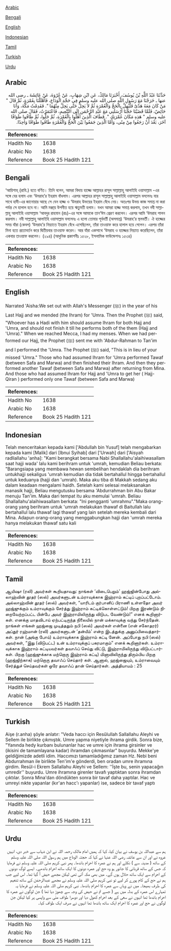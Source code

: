 [Arabic](#arabic)

[Bengali](#bengali)

[English](#english)

[Indonesian](#indonesian)

[Tamil](#tamil)

[Turkish](#turkish)

[Urdu](#urdu)

## Arabic


<div dir="rtl" lang="ar" style={{fontSize:'larger',backgroundColor:'#f8f9fa',padding:20}}>
حَدَّثَنَا عَبْدُ اللَّهِ بْنُ يُوسُفَ، أَخْبَرَنَا مَالِكٌ، عَنِ ابْنِ شِهَابٍ، عَنْ عُرْوَةَ، عَنْ عَائِشَةَ ـ رضى الله عنها ـ خَرَجْنَا مَعَ رَسُولِ اللَّهِ صلى الله عليه وسلم فِي حَجَّةِ الْوَدَاعِ، فَأَهْلَلْنَا بِعُمْرَةٍ، ثُمَّ قَالَ ‏"‏ مَنْ كَانَ مَعَهُ هَدْىٌ فَلْيُهِلَّ بِالْحَجِّ وَالْعُمْرَةِ ثُمَّ لاَ يَحِلُّ حَتَّى يَحِلَّ مِنْهُمَا ‏"‏‏.‏ فَقَدِمْتُ مَكَّةَ، وَأَنَا حَائِضٌ، فَلَمَّا قَضَيْنَا حَجَّنَا أَرْسَلَنِي مَعَ عَبْدِ الرَّحْمَنِ إِلَى التَّنْعِيمِ، فَاعْتَمَرْتُ، فَقَالَ صلى الله عليه وسلم ‏"‏ هَذِهِ مَكَانَ عُمْرَتِكِ ‏"‏‏.‏ فَطَافَ الَّذِينَ أَهَلُّوا بِالْعُمْرَةِ، ثُمَّ حَلُّوا، ثُمَّ طَافُوا طَوَافًا آخَرَ، بَعْدَ أَنْ رَجَعُوا مِنْ مِنًى، وَأَمَّا الَّذِينَ جَمَعُوا بَيْنَ الْحَجِّ وَالْعُمْرَةِ طَافُوا طَوَافًا وَاحِدًا‏.‏
</div>
<div style={{backgroundColor:'#f8f9fa',padding:20, marginBottom: 10}}><table> <thead> <tr> <th>References:</th> <th></th> </tr> </thead> <tbody><tr><td>Hadith No</td><td>1638</td></tr><tr><td>Arabic No</td><td>1638</td></tr><tr><td>Reference</td><td>Book 25 Hadith 121</td></tr></tbody></table></div>

## Bengali


<div dir="ltr" lang="bn" style={{fontSize:'larger',backgroundColor:'#f8f9fa',padding:20}}>
‘আয়িশাহ্ (রাযি.) হতে বর্ণিত। তিনি বলেন, আমরা বিদায় হাজ্জে আল্লাহর রাসূল সাল্লাল্লাহু আলাইহি ওয়াসাল্লাম -এর সঙ্গে বের হলাম এবং ‘উমরাহ’র ইহরাম বাঁধলাম। এরপর আল্লাহর রাসূল সাল্লাল্লাহু আলাইহি ওয়াসাল্লাম বললেনঃ যার সাথে হাদী-এর জানোয়ার আছে সে যেন হাজ্জ ও ‘উমরাহ উভয়ের ইহরাম বেঁধে নেয়। অতঃপর উভয় কাজ সমাপ্ত না করা পর্যন্ত সে হালাল হবে না। আমি মক্কা্য় উপনীত হয়ে ঋতুমতী হলাম। যখন আমরা হাজ্জ সমাপ্ত করলাম, তখন নবী সাল্লাল্লাহু আলাইহি ওয়াসাল্লাম ‘আবদুর রাহমান (রাঃ)-এর সঙ্গে আমাকে তান‘ঈম প্রেরণ করলেন। এরপর আমি ‘উমরাহ পালন করলাম। নবী সাল্লাল্লাহু আলাইহি ওয়াসাল্লাম বললেনঃ এ হলো তোমার পূর্ববর্তী (অসমাপ্ত) ‘উমরাহ’র স্থলবর্তী। ঐ হাজ্জের সময় যাঁরা (কেবল) ‘উমরাহ’র নিয়্যাতে ইহরাম বেঁধে এসেছিলেন, তাঁরা তাওয়াফ করে হালাল হয়ে গেলেন। এরপর তাঁরা মিনা হতে প্রত্যাবর্তন করে দ্বিতীয়বার তাওয়াফ করেন। আর যাঁরা একসাথে ‘উমরাহ ও হাজ্জের নিয়্যাত করেছিলেন, তাঁরা একবার তাওয়াফ করলেন। (২৯৪) (আধুনিক প্রকাশনীঃ ১৫২৮, ইসলামিক ফাউন্ডেশনঃ ১৫৩৪)
</div>
<div style={{backgroundColor:'#f8f9fa',padding:20, marginBottom: 10}}><table> <thead> <tr> <th>References:</th> <th></th> </tr> </thead> <tbody><tr><td>Hadith No</td><td>1638</td></tr><tr><td>Arabic No</td><td>1638</td></tr><tr><td>Reference</td><td>Book 25 Hadith 121</td></tr></tbody></table></div>

## English


<div dir="ltr" lang="en" style={{fontSize:'larger',backgroundColor:'#f8f9fa',padding:20}}>
Narrated 'Aisha:We set out with Allah's Messenger (ﷺ) in the year of his Last Hajj and we mended (the Ihram) for 'Umra. Then the Prophet (ﷺ) said, "Whoever has a Hadi with him should assume Ihram for both Hajj and 'Umra, and should not finish it till he performs both of the them (Hajj and 'Umra)." When we reached Mecca, I had my menses. When we had performed our Hajj, the Prophet (ﷺ) sent me with 'Abdur-Rahman to Tan'im and I performed the 'Umra. The Prophet (ﷺ) said, "This is in lieu of your missed 'Umra." Those who had assumed Ihram for 'Umra performed Tawaf (between Safa and Marwa) and then finished their Ihram. And then they performed another Tawaf (between Safa and Marwa) after returning from Mina. And those who had assumed lhram for Hajj and 'Umra to get her ( Hajj-Qiran ) performed only one Tawaf (between Safa and Marwa)
</div>
<div style={{backgroundColor:'#f8f9fa',padding:20, marginBottom: 10}}><table> <thead> <tr> <th>References:</th> <th></th> </tr> </thead> <tbody><tr><td>Hadith No</td><td>1638</td></tr><tr><td>Arabic No</td><td>1638</td></tr><tr><td>Reference</td><td>Book 25 Hadith 121</td></tr></tbody></table></div>

## Indonesian


<div dir="ltr" lang="id" style={{fontSize:'larger',backgroundColor:'#f8f9fa',padding:20}}>
Telah menceritakan kepada kami ['Abdullah bin Yusuf] telah mengabarkan kepada kami [Malik] dari [Ibnui Syihab] dari ['Urwah] dari ['Aisyah radliallahu 'anha]: "Kami berangkat bersama Nabi Shallallahu'alaihiwasallam saat hajji wada' lalu kami berihram untuk 'umrah, kemudian Beliau berkata: "Barangsiapa yang membawa hewan sembelihan hendaklah dia berihram untukhajji sekaligus 'umrah kemudian dia tidak bertahallul hingga bertahallul untuk keduanya (hajji dan 'umrah). Maka aku tiba di Makkah sedang aku dalam keadaan mengalami haidh. Setelah kami selesai melaksanakan manasik hajji, Beliau mengutusku bersama 'Abdurrahman bin Abu Bakar menuju Tan'im. Maka dari tempat itu aku memulai 'umrah. Beliau Shallallahu'alaihiwasallam berkata: "Ini pengganti 'umrahmu"."Maka orang-orang yang berihram untuk 'umrah melakukan thawaf di Baitullah lalu bertahallul lalu thawaf lagi thawaf yang lain setelah mereka kembali dari Mina. Adapun orang-orang yang menggabungkan hajji dan 'umrah mereka hanya melakukan thawaf satu kali
</div>
<div style={{backgroundColor:'#f8f9fa',padding:20, marginBottom: 10}}><table> <thead> <tr> <th>References:</th> <th></th> </tr> </thead> <tbody><tr><td>Hadith No</td><td>1638</td></tr><tr><td>Arabic No</td><td>1638</td></tr><tr><td>Reference</td><td>Book 25 Hadith 121</td></tr></tbody></table></div>

## Tamil


<div dir="ltr" lang="ta" style={{fontSize:'larger',backgroundColor:'#f8f9fa',padding:20}}>
ஆயிஷா (ரலி) அவர்கள் கூறியதாவது: நாங்கள் ‘விடைபெறும்’ ஹஜ்ஜின்போது அல்லாஹ்வின் தூதர் (ஸல்) அவர்களுடன் உம்ராவுக்காக இஹ்ராம் கட்டிப் புறப்பட்டோம். அல்லாஹ்வின் தூதர் (ஸல்) அவர்கள், “யாரிடம் குர்பானிப் பிராணி உள்ளதோ அவர் ஹஜ்ஜுக்கும் உம்ராவுக்கும் சேர்த்து இஹ்ராம் கட்டிக்கொள்ளட்டும்! பிறகு இரண்டும் நிறைவேற்றப்பட்ட பின்பே அவர் இஹ்ராமிலிருந்து விடுபட வேண்டும்!” எனக் கூறினார்கள். எனக்கு மாதவிடாய் ஏற்பட்டிருந்த நிலையில் நான் மக்காவுக்கு வந்து சேர்ந்தேன். நாங்கள் எங்கள் ஹஜ்ஜை முடித்ததும் நபி (ஸல்) அவர்கள் என்னை (என் சகோதரர்) அப்துர் ரஹ்மான் (ரலி) அவர்களுடன் ‘தன்யீம்’ என்ற இடத்துக்கு அனுப்பிவைத்தார்கள். நான் (அங்கு போய்) உம்ராவுக்காக இஹ்ராம் கட்டி னேன். அப்போது நபி (ஸல்) அவர்கள், “இது (விடுபட்ட) உன் உம்ராவுக்குப் பகரமாகும்” எனக் கூறினார்கள். உம்ராவுக்காக இஹ்ராம் கட்டியவர்கள் தவாஃப் செய்து விட்டு, இஹ்ராமிலிருந்து விடுபட்டார்கள். பிறகு (ஹஜ்ஜுக்காக மற்றொரு இஹ்ராம் கட்டி) மினாவிலிருந்து திரும்பிய பிறகு (ஹஜ்ஜிற்காக) மற்றொரு தவாஃப் செய்தார் கள். ஆனால், ஹஜ்ஜையும், உம்ராவையும் சேர்த்துச் செய்தவர்கள் ஒரே தவாஃப் தான் செய்தார்கள். அத்தியாயம் : 25
</div>
<div style={{backgroundColor:'#f8f9fa',padding:20, marginBottom: 10}}><table> <thead> <tr> <th>References:</th> <th></th> </tr> </thead> <tbody><tr><td>Hadith No</td><td>1638</td></tr><tr><td>Arabic No</td><td>1638</td></tr><tr><td>Reference</td><td>Book 25 Hadith 121</td></tr></tbody></table></div>

## Turkish


<div dir="ltr" lang="tr" style={{fontSize:'larger',backgroundColor:'#f8f9fa',padding:20}}>
Aişe (r.anha) şöyle anlatır: "Veda haccı için Resûlullah Sallallahu Aleyhi ve Sellem ile birlikte çıkmıştık. Umre yapma niyetiyle ihrama girdik. Sonra bize, "Yanında hedy kurbanı bulunanlar hac ve umre için ihrama girsinler ve (ikisini de tamamlayana kadar) ihramdan çıkmasınlar" buyurdu. Mekke'ye geldiğimizde adetli idim. Haccımızı tamamladığımız zaman Hz. Nebi beni Abdurrahman ile birlikte Ten'im'e gönderdi, ben oradan umre ihramına girdim. Resûl-i Ekrem Sallallahu Aleyhi ve Sellem: ''İşte bu, senin yapacağın umredir'' buyurdu. Umre ihramına girenler tavafı yaptıktan sonra ihramdan çıktılar. Sonra Mina'dan döndükten sonra bir tavaf daha yaptılar. Hac ve umreyi nıkte yapanlar (kır'an hacc'ı yapanlar) ise, sadece bir tavaf yaptı
</div>
<div style={{backgroundColor:'#f8f9fa',padding:20, marginBottom: 10}}><table> <thead> <tr> <th>References:</th> <th></th> </tr> </thead> <tbody><tr><td>Hadith No</td><td>1638</td></tr><tr><td>Arabic No</td><td>1638</td></tr><tr><td>Reference</td><td>Book 25 Hadith 121</td></tr></tbody></table></div>

## Urdu


<div dir="rtl" lang="ur" style={{fontSize:'larger',backgroundColor:'#f8f9fa',padding:20}}>
ہم سے عبداللہ بن یوسف نے بیان کیا، کہا کہ ہمیں امام مالک رحمہ اللہ نے ابن شہاب سے خبر دی، انہیں عروہ نے اور ان سے عائشہ رضی اللہ عنہا نے کہا کہ حجتہ الوداع میں ہم رسول اللہ صلی اللہ علیہ وسلم کے ساتھ ( مدینہ سے ) نکلے اور ہم نے عمرہ کا احرام باندھا۔ پھر نبی کریم صلی اللہ علیہ وسلم نے فرمایا کہ جس کے ساتھ قربانی کا جانور ہو وہ حج اور عمرہ دونوں کا ایک ساتھ احرام باندھے۔ ایسے لوگ دونوں کے احرام سے ایک ساتھ حلال ہوں گے۔ میں بھی مکہ آئی تھی لیکن مجھے حیض آ گیا تھا۔ اس لیے جب ہم نے حج کے کام پورے کر لیے تو نبی کریم صلی اللہ علیہ وسلم نے مجھے عبدالرحمٰن کے ساتھ تنعیم کی طرف بھیجا۔ میں نے وہاں سے عمرہ کا احرام باندھا۔ نبی کریم صلی اللہ علیہ وسلم نے فرمایا یہ تمہارے اس عمرہ کے بدلہ میں ہے ( جسے تم نے حیض کی وجہ سے چھوڑ دیا تھا ) جن لوگوں نے عمرہ کا احرام باندھا تھا انہوں نے سعی کے بعد احرام کھول دیا اور دوسرا طواف منٰی سے واپسی پر کیا لیکن جن لوگوں نے حج اور عمرہ کا احرام ایک ساتھ باندھا تھا انہوں نے صرف ایک طواف کیا۔
</div>
<div style={{backgroundColor:'#f8f9fa',padding:20, marginBottom: 10}}><table> <thead> <tr> <th>References:</th> <th></th> </tr> </thead> <tbody><tr><td>Hadith No</td><td>1638</td></tr><tr><td>Arabic No</td><td>1638</td></tr><tr><td>Reference</td><td>Book 25 Hadith 121</td></tr></tbody></table></div>